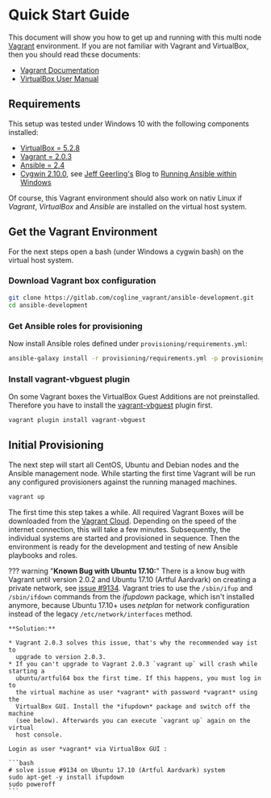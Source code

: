 # Quick Start Guide

This document will show you how to get up and running with this multi node
[Vagrant](https://www.vagrantup.com/ "Vagrant") environment. If you are not
familiar with Vagrant and  VirtualBox, then you should read thєse documents:

* [Vagrant Documentation](https://www.vagrantup.com/docs/index.html "Vagrant Documentation")
* [VirtualBox User Manual](https://www.virtualbox.org/manual/ "VirtualBox User Manual")


## Requirements

This setup was tested under Windows 10 with the following components installed:

* [VirtualBox = 5.2.8](https://www.virtualbox.org/)
* [Vagrant = 2.0.3](https://www.vagrantup.com/)
* [Ansible = 2.4](http://docs.ansible.com/ansible/)
* [Cygwin 2.10.0](https://www.cygwin.com/), see [Jeff Geerling's](https://www.jeffgeerling.com/) Blog to [Running Ansible within Windows](http://www.jeffgeerling.com/blog/running-ansible-within-windows)

Of course, this Vagrant environment should also work on nativ Linux if
*Vagrant*, *VirtualBox* and *Ansible* are installed on the virtual host system.


## Get the Vagrant Environment

For the next steps open a bash (under Windows a cygwin bash) on the virtual host system.

### Download Vagrant box configuration

```bash
git clone https://gitlab.com/cogline_vagrant/ansible-development.git
cd ansible-development
```

### Get Ansible roles for provisioning

Now install Ansible roles defined under `provisioning/requirements.yml`:

```bash
ansible-galaxy install -r provisioning/requirements.yml -p provisioning/roles
```

### Install vagrant-vbguest plugin

On some Vagrant boxes the VirtualBox Guest Additions are not preinstalled.
Therefore you have to install the
[vagrant-vbguest](https://github.com/dotless-de/vagrant-vbguest "vagrant-vbguest")
plugin first.

```bash
vagrant plugin install vagrant-vbguest
```

## Initial Provisioning

The next step will start all CentOS, Ubuntu and Debian nodes and the Ansible
management node. While starting the first time Vagrant will be run any
configured provisioners against the running managed machines.

```bash
vagrant up
```

The first time this step takes a while. All required Vagrant Boxes will be
downloaded from the [Vagrant Cloud](https://app.vagrantup.com/boxes/search "Vagrant Cloud").
Depending on the speed of the internet connection, this will take a few minutes.
Subsequently, the individual systems are started and provisioned in sequence.
Then the environment is ready for the development and testing of new Ansible
playbooks and roles.


??? warning "**Known Bug with Ubuntu 17.10:**"
    There is a know bug with Vagrant until version 2.0.2 and Ubuntu 17.10
    (Artful Aardvark) on creating a private network, see
    [issue #9134](https://github.com/hashicorp/vagrant/issues/9134). Vagrant
    tries to use the `/sbin/ifup` and `/sbin/ifdown` commands from the
    *ifupdown* package, which isn't installed anymore, because Ubuntu 17.10+
    uses *netplan* for network configuration instead of the legacy
    `/etc/network/interfaces` method.

    **Solution:**

    * Vagrant 2.0.3 solves this issue, that's why the recommended way ist to
      upgrade to version 2.0.3.
    * If you can't upgrade to Vagrant 2.0.3 `vagrant up` will crash while starting a
      ubuntu/artful64 box the first time. If this happens, you must log in to
      the virtual machine as user *vagrant* with password *vagrant* using the
      VirtualBox GUI. Install the *ifupdown* package and switch off the machine
      (see below). Afterwards you can execute `vagrant up` again on the virtual
      host console.

    Login as user *vagrant* via VirtualBox GUI :
    
    ```bash
    # solve issue #9134 on Ubuntu 17.10 (Artful Aardvark) system
    sudo apt-get -y install ifupdown
    sudo poweroff
    ```

